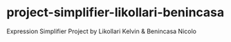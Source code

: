 # project-simplifier-likollari-benincasa

Expression Simplifier Project by Likollari Kelvin & Benincasa Nicolo
